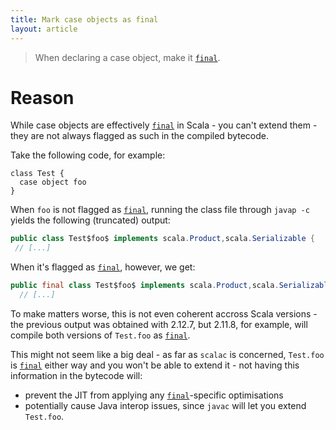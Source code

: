 ```yaml
---
title: Mark case objects as final
layout: article
---
```


> When declaring a case object, make it [`final`].

# Reason

While case objects are effectively [`final`] in Scala - you can't extend them - they are not always flagged as such in the compiled bytecode.

Take the following code, for example:

```tut:silent
class Test {
  case object foo
}
```

When `foo` is not flagged as [`final`], running the class file through `javap -c` yields the following (truncated) output:

```java
public class Test$foo$ implements scala.Product,scala.Serializable {
 // [...]
```

When it's flagged as [`final`], however, we get:

```java
public final class Test$foo$ implements scala.Product,scala.Serializable {
  // [...]
```

To make matters worse, this is not even coherent accross Scala versions - the previous output was obtained with 2.12.7, but 2.11.8, for example, will compile both versions of `Test.foo` as [`final`].

This might not seem like a big deal - as far as `scalac` is concerned, `Test.foo` is [`final`] either way and you won't be able to extend it - not having this information in the bytecode will:
* prevent the JIT from applying any [`final`]-specific optimisations
* potentially cause Java interop issues, since `javac` will let you extend `Test.foo`.

[`final`]:../definitions/final.html
